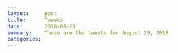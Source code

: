 ```yaml
---
layout:     post
title:      Tweets
date:       2018-08-29
summary:    These are the tweets for August 29, 2018.
categories:
---
```


